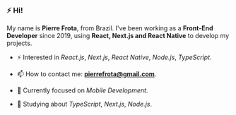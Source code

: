 ### ⚡ Hi!

My name is **Pierre Frota**, from Brazil. I've been working as a **Front-End Developer** since 2019, using **React, Next.js and React Native** to develop my projects.

- ⚡ Interested in _React.js_, _Next.js_, _React Native_, _Node.js_, _TypeScript_.

- 📫 How to contact me: **pierrefrota@gmail.com**.

- 🎯 Currently focused on _Mobile Development_.

- 📒 Studying about _TypeScript_, _Next.js_, _Node.js_.
